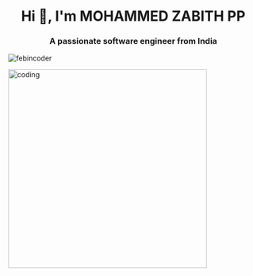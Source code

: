 

<h1 align="center">Hi 👋, I'm MOHAMMED ZABITH PP</h1>
<h3 align="center">A passionate software engineer from India</h3>

<p align="left"> <img src="https://komarev.com/ghpvc/?username=febincoder&label=Profile%20views&color=0e75b6&style=flat" alt="febincoder" /> </p>
<img align="center" alt="coding"width="400"src="https://camo.githubusercontent.com/cae12fddd9d6982901d82580bdf321d81fb299141098ca1c2d4891870827bf17/68747470733a2f2f6d69726f2e6d656469756d2e636f6d2f6d61782f313336302f302a37513379765349765f7430696f4a2d5a2e676966">




